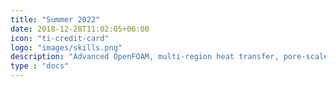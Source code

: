```yaml
---
title: "Summer 2022"
date: 2018-12-28T11:02:05+06:00
icon: "ti-credit-card"
logo: "images/skills.png"
description: "Advanced OpenFOAM, multi-region heat transfer, pore-scale flow, geomodel building, model & data"
type : "docs"
---
```


<script type="text/javascript">
  window.open("html/index.html", "_self");
</script>